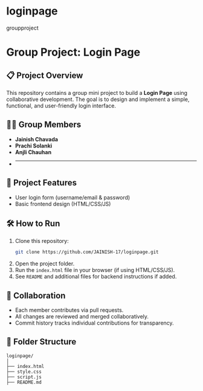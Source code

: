 # loginpage
groupproject
# Group Project: Login Page

## 📋 Project Overview
This repository contains a group mini project to build a **Login Page** using collaborative development. The goal is to design and implement a simple, functional, and user-friendly login interface.

## 👨‍💻 Group Members
- **Jainish Chavada**
- **Prachi Solanki**
- **Anjli Chauhan**
- ****

## 🚩 Project Features
- User login form (username/email & password)
- Basic frontend design (HTML/CSS/JS)

## 🛠️ How to Run
1. Clone this repository:
    ```sh
    git clone https://github.com/JAINISH-17/loginpage.git 
    ```
2. Open the project folder.
3. Run the `index.html` file in your browser (if using HTML/CSS/JS).
4. See `README` and additional files for backend instructions if added.

## 🤝 Collaboration
- Each member contributes via pull requests.
- All changes are reviewed and merged collaboratively.
- Commit history tracks individual contributions for transparency.

## 📂 Folder Structure
```
loginpage/
│
├── index.html
├── style.css
├── script.js
├── README.md
